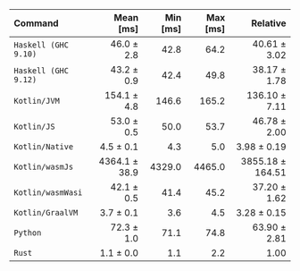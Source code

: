 | Command | Mean [ms] | Min [ms] | Max [ms] | Relative |
|:---|---:|---:|---:|---:|
| `Haskell (GHC 9.10)` | 46.0 ± 2.8 | 42.8 | 64.2 | 40.61 ± 3.02 |
| `Haskell (GHC 9.12)` | 43.2 ± 0.9 | 42.4 | 49.8 | 38.17 ± 1.78 |
| `Kotlin/JVM` | 154.1 ± 4.8 | 146.6 | 165.2 | 136.10 ± 7.11 |
| `Kotlin/JS` | 53.0 ± 0.5 | 50.0 | 53.7 | 46.78 ± 2.00 |
| `Kotlin/Native` | 4.5 ± 0.1 | 4.3 | 5.0 | 3.98 ± 0.19 |
| `Kotlin/wasmJs` | 4364.1 ± 38.9 | 4329.0 | 4465.0 | 3855.18 ± 164.51 |
| `Kotlin/wasmWasi` | 42.1 ± 0.5 | 41.4 | 45.2 | 37.20 ± 1.62 |
| `Kotlin/GraalVM` | 3.7 ± 0.1 | 3.6 | 4.5 | 3.28 ± 0.15 |
| `Python` | 72.3 ± 1.0 | 71.1 | 74.8 | 63.90 ± 2.81 |
| `Rust` | 1.1 ± 0.0 | 1.1 | 2.2 | 1.00 |

